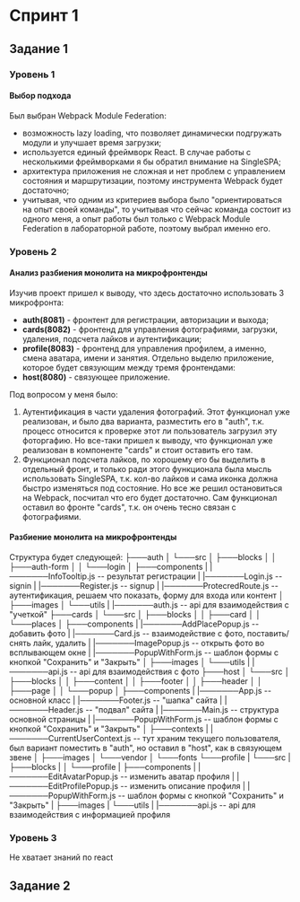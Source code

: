 # Спринт 1
## Задание 1
### Уровень 1
#### Выбор подхода
Был выбран Webpack Module Federation:
- возможность lazy loading, что позволяет динамически подгружать модули и улучшает время загрузки;
- используется единый фреймворк React. В случае работы с несколькими фреймворками я бы обратил внимание на SingleSPA;
- архитектура приложения не сложная и нет проблем с управлением состояния и маршрутизации, поэтому инструмента Webpack будет достаточно;
- учитывая, что одним из критериев выбора было "ориентироваться на опыт своей команды", то учитывая что сейчас команда состоит из одного меня, 
а опыт работы был только с Webpack Module Federation в лабораторной работе, поэтому выбрал именно его.
### Уровень 2
#### Анализ разбиения монолита на микрофронтенды
Изучив проект пришел к выводу, что здесь достаточно использовать 3 микрофронта:
- **auth(8081)** - фронтент для регистрации, авторизации и выхода;
- **cards(8082)** - фронтенд для управления фотографиями, загрузки, удаления, подсчета лайков и аутентификации;
- **profile(8083)** - фронтенд для управления профилем, а именно, смена аватара, имени и занятия.
Отдельно выделю приложение, которое будет связующим между тремя фронтендами:
- **host(8080)** - связующее приложение.

Под вопросом у меня было:
1. Аутентификация в части удаления фотографий. Этот функционал уже реализован, и было два варианта, разместить его в "auth", т.к. процесс
относится к проверке этот ли пользователь загрузил эту фоторгафию. Но все-таки пришел к выводу, что функционал уже реализован в компоненте "cards"
и стоит оставить его там.
2. Функционал подсчета лайков, по хорошему его бы выделить в отдельный фронт, и только ради этого функционала была мысль использовать SingleSPA, 
т.к. кол-во лайков и сама иконка должна быстро изменяться под состояние. Но все же решил остановиться на Webpack, посчитал что
его будет достаточно. Сам функционал оставил во фронте "cards", т.к. он очень тесно связан с фотографиями.

#### Разбиение монолита на микрофронтенды
Структура будет следующей:
├───auth
│   └───src
│       ├───blocks
│       │   ├───auth-form
│       │   └───login
│       ├───components
|       |───────InfoTooltip.js          -- результат регистрации
|       |───────Login.js                -- signin
|       |───────Register.js             -- signup
|       |───────ProtecredRoute.js       -- аутентификация, решаем что показать, форму для входа или контент
│       ├───images
│       └───utils
|       |───────auth.js                 -- api для взаимодействия с "учеткой"
├───cards
│   └───src
│       ├───blocks
│       │   ├───card
│       │   └───places
│       ├───components
|       |───────AddPlacePopup.js        -- добавить фото
|       |───────Card.js                 -- взаимодействие с фото, поставить/снять лайк, удалить
|       |───────ImagePopup.js           -- открыть фото во всплывающем окне
|       |───────PopupWithForm.js        -- шаблон формы с кнопкой "Сохранить" и "Закрыть"
│       ├───images
│       └───utils
|       |───────api.js                  -- api для взаимодействия с фото
├───host
│   └───src
│       ├───blocks
│       │   ├───content
│       │   ├───footer
│       │   ├───header
│       │   ├───page
│       │   └───popup
│       ├───components
|       |───────App.js                  -- основной класс
|       |───────Footer.js               -- "шапка" сайта
|       |───────Header.js               -- "подвал" сайта
|       |───────Main.js                 -- структура основной страницы
|       |───────PopupWithForm.js        -- шаблон формы с кнопкой "Сохранить" и "Закрыть"
│       ├───contexts
|       |───────CurrentUserContext.js   -- тут храним текущего пользователя, был вариант поместить в "auth", но оставил в "host", как в связующем звене
│       ├───images
│       └───vendor
│           └───fonts
└───profile
|   └───src
|       ├───blocks
|       │   └───profile
|       ├───components
|       |───────EditAvatarPopup.js      -- изменить аватар профиля
|       |───────EditProfilePopup.js     -- изменить описание профиля
|       |───────PopupWithForm.js        -- шаблон формы с кнопкой "Сохранить" и "Закрыть"
|       ├───images
|       └───utils
|       |───────api.js                  -- api для взаимодействия с информацией профиля 
### Уровень 3
Не хватает знаний по react

## Задание 2
